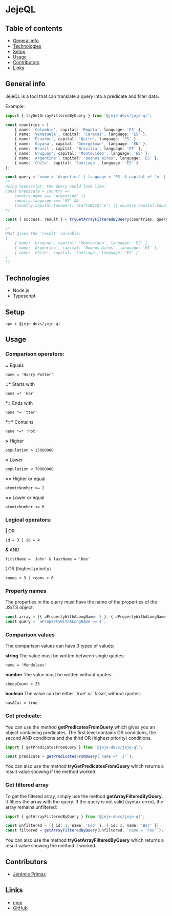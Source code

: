# JejeQL

## Table of contents

* [General info](#general-info)
* [Technologies](#technologies)
* [Setup](#setup)
* [Usage](#usage)
* [Contributors](#contributors)
* [Links](#links)

## General info

JejeQL is a tool that can translate a query into a predicate and filter data.

Example:
```ts
import { tryGetArrayFilteredByQuery } from '@jeje-devs/jeje-ql';

const countries = [
    { name: 'Colombia', capital: 'Bogota', language: 'ES' },
    { name: 'Venezuela', capital: 'Caracas', language: 'ES' },
    { name: 'Ecuador', capital: 'Quito', language: 'ES' },
    { name: 'Guyana', capital: 'Georgetown', language: 'EN' },
    { name: 'Brazil', capital: 'Brasilia', language: 'PT' },
    { name: 'Uruguay', capital: 'Montevideo', language: 'ES' },
    { name: 'Argentina', capital: 'Buenos Aires', language: 'ES' },
    { name: 'Chile', capital: 'Santiago', language: 'ES' }
];

const query = `name = 'Argentina' | language = 'ES' & capital =* 'm' ¦ capital *= 'go'`;
/*
Using typescript, the query would look like:
const predicate = country =>
    country.name === 'Argentina' ||
    country.language === 'ES' &&
    (country.capital.toLower().startsWith('m') || country.capital.toLower().endsWith('go'));
*/

const { success, result } = tryGetArrayFilteredByQuery(countries, query);

/*
What gives the 'result' variable:
[
    { name: 'Uruguay', capital: 'Montevideo', language: 'ES' },
    { name: 'Argentina', capital: 'Buenos Aires', language: 'ES' },
    { name: 'Chile', capital: 'Santiago', language: 'ES' }
]
*/
```

## Technologies

* Node.js
* Typescript

## Setup

```
npm i @jeje-devs/jeje-ql
```

## Usage

### Comparison operators:

**=** Equals
```
name = 'Harry Potter'
```
**=\*** Starts with
```
name =* 'Har'
```
**\*=** Ends with
```
name *= 'tter'
```
**\*=\*** Contains
```
name *=* 'Pot'
```
**>** Higher
```
population > 15000000
```
**<** Lower
```
population < 70000000
```
**>=** Higher or equal
```
atomicNumber >= 2
```
**<=** Lower or equal
```
atomicNumber <= 6
```

### Logical operators:

**|** OR
```
id = 3 | id = 4
```
**&** AND
```
firstName = 'John' & lastName = 'Doe'
```
**¦** OR (highest priority)
```
rooms < 3 ¦ rooms > 6
```

### Property names

The properties in the query must have the name of the properties of the JS/TS object:
```ts
const array = [{ aPropertyWithALongName: 5 }, { aPropertyWithALongName: 3 }];
const query = `aPropertyWithALongName >= 4`;
```

### Comparison values

The comparison values can have 3 types of values:

**string**
The value must be written between single quotes:
```
name = 'Mendeleev'
```
**number**
The value must be written without quotes:
```
sheepCount > 25
```
**boolean**
The value can be either 'true' or 'false', without quotes:
```
hasACat = true
```

### Get predicate:

You can use the method **getPredicatesFromQuery** which gives you an object containing predicates.
The first level contains OR conditions, the second AND conditions and the third OR (highest priority) conditions.
```ts
import { getPredicatesFromQuery } from '@jeje-devs/jeje-ql';

const predicate = getPredicatesFromQuery(`name =* 'J'`);
```
You can also use the method **tryGetPredicatesFromQuery** which returns a result value showing if the method worked.

### Get filtered array

To get the filtered array, simply use the method **getArrayFilteredByQuery**. It filters the array with the query.
If the query is not valid (syntax error), the array remains unfiltered:
```ts
import { getArrayFilteredByQuery } from '@jeje-devs/jeje-ql';

const unfiltered = [{ id: 1, name: 'Foo' }, { id: 2, name: 'Bar' }];
const filtered = getArrayFilteredByQuery(unfiltered, `name = 'Foo'`);
```
You can also use the method **tryGetArrayFilteredByQuery** which returns a result value showing the method it worked.

## Contributors

- [Jérémie Primas](https://github.com/JeremiePr)

## Links

- [npm](https://www.npmjs.com/package/@jeje-devs/jeje-ql)
- [GitHub](https://github.com/JeremiePr/JejeQL)